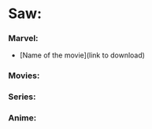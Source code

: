 # Saw:

  ### Marvel:
   - [Name of the movie](link to download)
    
  ### Movies:
  
  ### Series:
  
  ### Anime:
